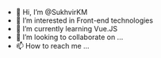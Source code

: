 - 👋 Hi, I’m @SukhvirKM
- 👀 I’m interested in Front-end technologies
- 🌱 I’m currently learning Vue.JS
- 💞️ I’m looking to collaborate on ...
- 📫 How to reach me ...

<!---
SukhvirKM/SukhvirKM is a ✨ special ✨ repository because its `README.md` (this file) appears on your GitHub profile.
You can click the Preview link to take a look at your changes.
--->
